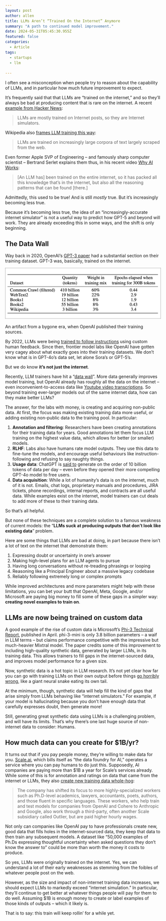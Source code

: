 ```yaml
---
layout: post
author: allen
title: LLMs Aren’t “Trained On the Internet” Anymore
summary: "A path to continued model improvement."
date: 2024-05-31T05:45:30.955Z
featured: false
categories:
  - Article
tags:
  - startups
  - llm

---
```


I often see a misconception when people try to reason about the capability of LLMs, and in particular how much future improvement to expect.

It’s frequently said that that LLMs are “trained on the internet,” and so they’ll always be bad at producing content that is rare on the internet. A recent [example from Hacker News](https://news.ycombinator.com/item?id=40333672):

> LLMs are mostly trained on Internet posts, so they are Internet simulators.

Wikipedia also [frames LLM training this way](https://en.wikipedia.org/wiki/Large_language_model):

> LLMs are trained on increasingly large corpora of text largely scraped from the web.

Even former Apple SVP of Engineering – and famously sharp computer scientist – Bertrand Serlet explains them thus, in his recent video [Why AI Works](https://www.youtube.com/watch?v=QwtyIDmhxh4):

> [An LLM has] been trained on the entire internet, so it has packed all this knowledge that’s in the internet, but also all the reasoning patterns that can be found [there.]

Admittedly, this used to be true! And is still *mostly* true. But it’s increasingly becoming less true.

Because it’s becoming less true, the idea of an “increasingly-accurate internet simulator” is not a useful way to predict how GPT-5 and beyond will work. They are already exceeding this in some ways, and the shift is only beginning.

## The Data Wall

Way back in 2020, OpenAI’s [GPT-3 paper](https://arxiv.org/pdf/2005.14165) had a substantial section on their training dataset. GPT-3 was, basically, trained on the internet.

<div class="centered">
<img src="/images/2024/gpt3-data.png">
<p>An artifact from a bygone era, when OpenAI published their training sources.</p>
</div>

By 2022, LLMs were being [trained to follow instructions](https://arxiv.org/abs/2203.02155) using custom human feedback. Since then, frontier model labs like OpenAI have gotten very cagey about what exactly goes into their training datasets. We don’t know what is in GPT-4o’s data set, let alone Sora’s or GPT-5’s.

But we do know **it’s not just the internet**.

Recently, LLM trainers have hit a “[data wall](https://www.theverge.com/2024/4/1/24117828/the-internet-may-not-be-big-enough-for-the-llms)”. More data generally improves model training, but OpenAI already has roughly all the data on the internet – even inconvenient-to-access data like [Youtube video transcriptions](https://www.theverge.com/2024/4/6/24122915/openai-youtube-transcripts-gpt-4-training-data-google). So beyond training ever-larger models out of the same internet data, how can they make better LLMs?

The answer, for the labs with money, is creating and acquiring non-public data. At first, the focus was making existing training data more useful, or adding existing non-public data to the training pool. In particular:

1. **Annotation and filtering**: Researchers have been creating annotations for their training data for years. Good annotations let them focus LLM training on the highest value data, which allows for better (or smaller) models.
2. **RLHF**: Labs also have humans rate model outputs. They use this data to fine-tune the models, and encourage useful behaviours like instruction-following and refusing to say naughty things.
3. **Usage data**: ChatGPT is [said to](https://www.interconnects.ai/p/the-data-wall) generate on the order of 10 billion tokens of data per day – even before they opened their more compelling GPT-4o model to free users.
4. **Data acquisition**: While a lot of humanity’s data is on the internet, much of it is not. Emails, chat logs, proprietary manuals and procedures, JIRA tickets, phone recordings, internal reports, and contracts are all useful data. While examples exist on the internet, model trainers can cut deals to add more of these to their training data.

So that’s all helpful.

But none of these techniques are a complete solution to a famous weakness of current models: the “**LLMs suck at producing outputs that don’t look like existing data**” problem.

Here are some things that LLMs are bad at doing, in part because there isn’t a lot of text on the internet that demonstrate them:

1. Expressing doubt or uncertainty in one’s answer
2. Making high-level plans for an LLM agents to pursue
3. Having long conversations without re-treading phrasings or looping
4. Reasoning like a Principal Engineer about a massive legacy codebase
5. Reliably following extremely long or complex prompts

While improved architectures and more parameters might help with these limitations, you can bet your butt that OpenAI, Meta, Google, and/or Microsoft are paying big money to fill some of these gaps in a simpler way: **creating novel examples to train on**.

## LLMs are now being trained on custom data

A good example of the rise of custom data is Microsoft’s [Phi-3 Technical Report](https://arxiv.org/abs/2404.14219), published in April. phi-3-mini is only 3.8 billion parameters – a waif in LLM terms – but claims performance competitive with the impressive but much-heavier Mixtral model. The paper credits some of this improvement to including high-quality synthetic data, generated by larger LLMs, in its training data. This allows trainers to fill gaps in the internet-sourced data, and improves model performance for a given size.

Now, synthetic data is a hot topic in LLM research. It’s not yet clear how far you can go with training LLMs on their own output before things [go horribly wrong](https://arxiv.org/abs/2404.01413), like a giant neural snake eating its own tail.

At the minimum, though, synthetic data will help fill the kind of gaps that arise simply from LLMs behaving like “internet simulators.” For example, if your model is hallucinating because you don’t have enough data that carefully expresses doubt, then generate more!

Still, generating great synthetic data using LLMs is a challenging problem, and will have its limits. That’s why there’s one last huge source of non-internet data to consider: Humans.

## How much data can you create for $1B/yr?

It turns out that if you pay people money, they’re willing to make data for you. [Scale.ai](https://scale.ai/), which bills itself as “the data foundry for AI,” operates a service where you can pay humans to do just this. Supposedly, AI companies are paying more than $1B a year for Scale’s services already. While some of this is for annotation and ratings on data that came from the internet or LLMs, they also [create new training data whole-hog](https://fortune.com/2024/05/21/scale-ai-funding-valuation-ceo-alexandr-wang-profitability/):

> The company has shifted its focus to more highly-specialized workers such as Ph.D-level academics, lawyers, accountants, poets, authors, and those fluent in specific languages. These workers, who help train and test models for companies from OpenAI and Cohere to Anthropic and Google, also work through a third-party, often another Scale subsidiary called Outlier, but are paid higher hourly wages.

Not only can companies like OpenAI pay to have professionals create new, good data that fills holes in the internet-sourced data, they keep that data to then train any subsequent models. A dataset like “50,000 examples of Ph.Ds expressing thoughtful uncertainty when asked questions they don’t know the answer to” could be more than worth the money it costs to produce.

So yes, LLMs were originally trained on the internet. Yes, we can understand a lot of their early weaknesses as stemming from the foibles of whatever people post on the web.

However, as the size and impact of non-internet training data increases, we should expect LLMs to markedly exceed “internet simulation.” In particular, they’ll continue to get better at whatever things people will pay for them to do well. Assuming $1B is enough money to create or label examples of those kinds of outputs – which it likely is.

That is to say: this train will keep rollin’ for a while yet.

